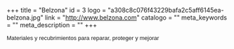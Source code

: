 +++
title = "Belzona"
id = 3
logo = "a308c8c076f43229bafa2c5aff6145ea-belzona.jpg"
link = "http://www.belzona.com"
catalogo = ""
meta_keywords = ""
meta_description = ""
+++
<p><span style="font-size: 13px; font-family: arial,sans,sans-serif;" data-sheets-value="[null,2,&quot;Materiales y recubrimientos para reparar, proteger y mejorar&quot;]" data-sheets-userformat="[null,null,513,[null,0],null,null,null,null,null,null,null,null,0]">Materiales y recubrimientos para reparar, proteger y mejorar</span></p>